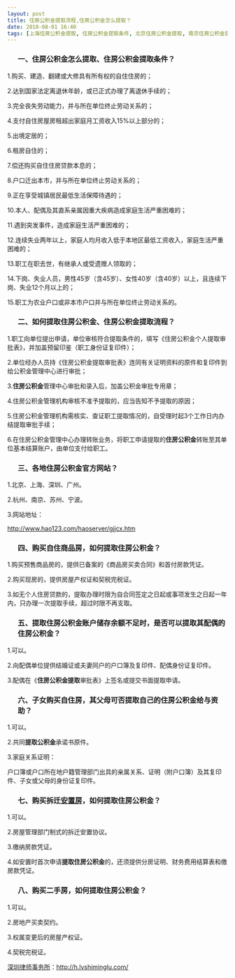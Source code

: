 ```yaml
---
layout: post
title: 住房公积金提取流程,住房公积金怎么提取？
date: 2010-08-01 16:40
tags: [上海住房公积金提取, 住房公积金提取条件, 北京住房公积金提取, 南京住房公积金提取, 如何提取住房公积金, 宁波住房公积金提取, 广州住房公积金提取, 杭州住房公积金提取, 流程, 深圳住房公积金提取, 深圳房产律师咨询, 苏州住房公积金提取]
---
```

<ol>
<h3>一、住房公积金怎么提取、住房公积金提取条件？</h3>
</ol>
1.购买、建造、翻建或大修具有所有权的自住住房的；

2.达到国家法定离退休年龄，或已正式办理了离退休手续的；

3.完全丧失劳动能力，并与所在单位终止劳动关系的；

4.支付自住房屋房租超出家庭月工资收入15%以上部分的；

5.出境定居的；

6.租房自住的；

7.偿还购买自住住房贷款本息的；

8.户口迁出本市，并与所在单位终止劳动关系的；

9.正在享受城镇居民最低生活保障待遇的；

10.本人、配偶及其直系亲属因重大疾病造成家庭生活严重困难的；

11.遇到突发事件，造成家庭生活严重困难的；

12.连续失业两年以上，家庭人均月收入低于本地区最低工资收入，家庭生活严重困难的；

13.职工在职去世，有继承人或受遗赠人领取的；

14.下岗、失业人员，男性45岁（含45岁）、女性40岁（含40岁）以上，且连续下岗、失业12个月以上的；

15.职工为农业户口或非本市户口并与所在单位终止劳动关系的。
<ol>
<h3>二、如何提取住房公积金、住房公积金提取流程？</h3>
</ol>
1.职工向单位提出申请，单位审核符合提取条件的，填写《住房公积金个人提取审批表》，并加盖预留印鉴（职工身份证复印件）；

2.单位经办人员持《住房公积金提取审批表》连同有关证明资料的原件和复印件到给公积金管理中心进行审批；

3.<strong>住房公积金</strong>管理中心审批和录入后，加盖公积金审批专用章；

4.住房公积金管理机构审核不准予提取的，应当告知不予提取的原因；

5.住房公积金管理机构需核实、查证职工提取情况的，自受理时起3个工作日内办结提取审批手续；

6.在住房公积金管理中心办理转账业务，将职工申请提取的<strong>住房公积金</strong>转账至其单位基本结算账户，由单位支付给职工。
<ol>
<h3>三、各地住房公积金官方网站？</h3>
</ol>
1.北京、上海、深圳、广州。

2.杭州、南京、苏州、宁波。

3.网站地址：

<a href="http://www.hao123.com/haoserver/gjjcx.htm" target="_blank">http://www.hao123.com/haoserver/gjjcx.htm</a>
<ol>
<h3>四、购买自住商品房，如何提取住房公积金？</h3>
</ol>
1.购买预售商品房的，提供已备案的《商品房买卖合同》和首付房款凭证。

2.购买现房的，提供房屋产权证和契税完税证。

3.如无个人住房贷款的，提取办理时限为自合同签定之日起或事项发生之日起一年内，只办理一次提取手续，超过时限不再支取。
<ol>
<h3>五、提取住房公积金账户储存余额不足时，是否可以提取其配偶的住房公积金？</h3>
</ol>
1.可以。

2.向配偶单位提供结婚证或夫妻同户的户口簿及复印件、配偶身份证复印件。

3.配偶在《<strong>住房公积金提取</strong>审批表》上签名或提交书面提取申请。
<ol>
<h3>六、子女购买自住房，其父母可否提取自己的住房公积金给与资助？</h3>
</ol>
1.可以。

2.共同<strong>提取公积金</strong>承诺书原件。

3.家庭关系证明：

户口簿或户口所在地户籍管理部门出具的亲属关系、证明（附户口簿）及其复印件、子女或父母的身份证复印件。
<ol>
<h3>七、购买拆迁<a href="http://h.lvshiminglu.com/law/211.html" target="_blank">安置房</a>，如何提取住房公积金？</h3>
</ol>
1.可以。

2.房屋管理部门制式的拆迁安置协议。

3.缴纳房款凭证。

4.如安置时首次申请<strong>提取住房公积金</strong>的，还须提供分房证明、财务费用结算表和缴房款凭证。
<ol>
<h3>八、购买二手房，如何提取住房公积金？</h3>
</ol>
1.可以。

2.房地产买卖契约。

3.权属变更后的房屋产权证。

4.契税完税证。

<a href="http://h.lvshiminglu.com/">深圳律师事务所</a>：<a href="http://h.lvshiminglu.com/">http://h.lvshiminglu.com/</a>


